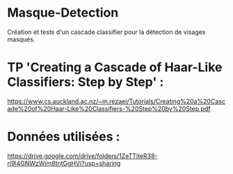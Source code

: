 # Masque-Detection
Création et tests d'un cascade classifier pour la détection de visages masqués.

TP 'Creating a Cascade of Haar-Like Classifiers: Step by Step' :
======
https://www.cs.auckland.ac.nz/~m.rezaei/Tutorials/Creating%20a%20Cascade%20of%20Haar-Like%20Classifiers-%20Step%20by%20Step.pdf

Données utilisées : 
=====
https://drive.google.com/drive/folders/1ZeTTiteR38-rl9l4GNWzWim8tntGgHVi?usp=sharing
